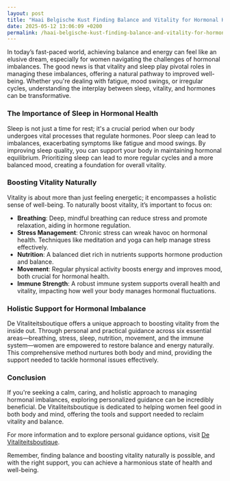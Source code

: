 ```yaml
---
layout: post
title: "Haai Belgische Kust Finding Balance and Vitality for Hormonal Health"
date: 2025-05-12 13:06:09 +0200
permalink: /haai-belgische-kust-finding-balance-and-vitality-for-hormonal-health/
---
```



In today’s fast-paced world, achieving balance and energy can feel like an elusive dream, especially for women navigating the challenges of hormonal imbalances. The good news is that vitality and sleep play pivotal roles in managing these imbalances, offering a natural pathway to improved well-being. Whether you're dealing with fatigue, mood swings, or irregular cycles, understanding the interplay between sleep, vitality, and hormones can be transformative.

### The Importance of Sleep in Hormonal Health

Sleep is not just a time for rest; it's a crucial period when our body undergoes vital processes that regulate hormones. Poor sleep can lead to imbalances, exacerbating symptoms like fatigue and mood swings. By improving sleep quality, you can support your body in maintaining hormonal equilibrium. Prioritizing sleep can lead to more regular cycles and a more balanced mood, creating a foundation for overall vitality.

### Boosting Vitality Naturally

Vitality is about more than just feeling energetic; it encompasses a holistic sense of well-being. To naturally boost vitality, it’s important to focus on:

- **Breathing**: Deep, mindful breathing can reduce stress and promote relaxation, aiding in hormone regulation.
- **Stress Management**: Chronic stress can wreak havoc on hormonal health. Techniques like meditation and yoga can help manage stress effectively.
- **Nutrition**: A balanced diet rich in nutrients supports hormone production and balance.
- **Movement**: Regular physical activity boosts energy and improves mood, both crucial for hormonal health.
- **Immune Strength**: A robust immune system supports overall health and vitality, impacting how well your body manages hormonal fluctuations.

### Holistic Support for Hormonal Imbalance

De Vitaliteitsboutique offers a unique approach to boosting vitality from the inside out. Through personal and practical guidance across six essential areas—breathing, stress, sleep, nutrition, movement, and the immune system—women are empowered to restore balance and energy naturally. This comprehensive method nurtures both body and mind, providing the support needed to tackle hormonal issues effectively.

### Conclusion

If you're seeking a calm, caring, and holistic approach to managing hormonal imbalances, exploring personalized guidance can be incredibly beneficial. De Vitaliteitsboutique is dedicated to helping women feel good in both body and mind, offering the tools and support needed to reclaim vitality and balance.

For more information and to explore personal guidance options, visit [De Vitaliteitsboutique](https://www.devitaliteitsboutique.nl/slaapformule).

Remember, finding balance and boosting vitality naturally is possible, and with the right support, you can achieve a harmonious state of health and well-being.